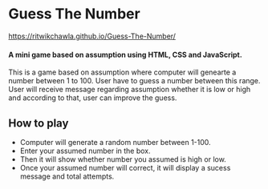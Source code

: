 # Guess The Number
  https://ritwikchawla.github.io/Guess-The-Number/
#### A mini game based on assumption using HTML, CSS and JavaScript.

This is a game based on assumption where computer will genearte a number between 1 to 100. User have to guess a number between this range. User will receive message regarding assumption whether it is low or high and according to that, user can improve the guess.


## How to play

- Computer will generate a random number between 1-100.
- Enter your assumed number in the box.
- Then it will show whether number you assumed is high or low.
- Once your assumed number will correct, it will display a sucess message and total attempts.


